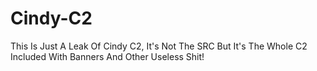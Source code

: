 # Cindy-C2
This Is Just A Leak Of Cindy C2, It's Not The SRC But It's The Whole C2 Included With Banners And Other Useless Shit!
